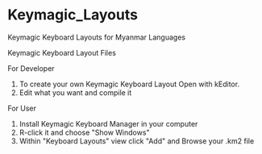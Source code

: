 # Keymagic_Layouts
Keymagic Keyboard Layouts for Myanmar Languages

Keymagic Keyboard Layout Files

For Developer
1. To create your own Keymagic Keyboard Layout Open with kEditor.
2. Edit what you want and compile it


For User
1. Install Keymagic Keyboard Manager in your computer
2. R-click it and choose "Show Windows"
3. Within "Keyboard Layouts" view click "Add" and Browse your .km2 file
